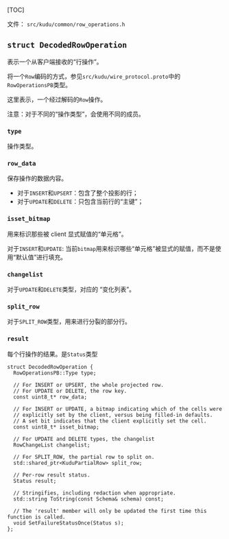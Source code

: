 [TOC]

文件： `src/kudu/common/row_operations.h`

## `struct DecodedRowOperation`

表示一个从客户端接收的“行操作”。

将一个`Row`编码的方式，参见`src/kudu/wire_protocol.proto`中的`RowOperationsPB`类型。

这里表示，一个经过解码的`Row`操作。

注意：对于不同的“操作类型”，会使用不同的成员。

### `type`
操作类型。

### `row_data`
保存操作的数据内容。

+ 对于`INSERT`和`UPSERT`：包含了整个投影的行；
+ 对于`UPDATE`和`DELETE`：只包含当前行的“主键”；

### `isset_bitmap`
用来标识那些被 client 显式赋值的“单元格”。

对于`INSERT`和`UPDATE`: 当前`bitmap`用来标识哪些“单元格”被显式的赋值，而不是使用“默认值”进行填充。

### `changelist`

对于`UPDATE`和`DELETE`类型，对应的 “变化列表”。

### `split_row`

对于`SPLIT_ROW`类型，用来进行分裂的部分行。

### `result`
每个行操作的结果。是`Status`类型

```
struct DecodedRowOperation {
  RowOperationsPB::Type type;

  // For INSERT or UPSERT, the whole projected row.
  // For UPDATE or DELETE, the row key.
  const uint8_t* row_data;

  // For INSERT or UPDATE, a bitmap indicating which of the cells were
  // explicitly set by the client, versus being filled-in defaults.
  // A set bit indicates that the client explicitly set the cell.
  const uint8_t* isset_bitmap;

  // For UPDATE and DELETE types, the changelist
  RowChangeList changelist;

  // For SPLIT_ROW, the partial row to split on.
  std::shared_ptr<KuduPartialRow> split_row;

  // Per-row result status.
  Status result;

  // Stringifies, including redaction when appropriate.
  std::string ToString(const Schema& schema) const;

  // The 'result' member will only be updated the first time this function is called.
  void SetFailureStatusOnce(Status s);
};
```